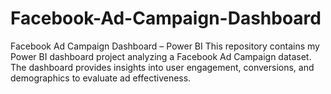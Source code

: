 # Facebook-Ad-Campaign-Dashboard
Facebook Ad Campaign Dashboard – Power BI  This repository contains my Power BI dashboard project analyzing a Facebook Ad Campaign dataset. The dashboard provides insights into user engagement, conversions, and demographics to evaluate ad effectiveness.
